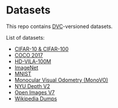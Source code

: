 # Datasets

This repo contains [DVC](https://dvc.org/)-versioned datasets.

List of datasets:

- [CIFAR-10 & CIFAR-100](./cifar/README.md)
- [COCO 2017](./coco/README.md)
- [HD-VILA-100M](./hdvila/README.md)
- [ImageNet](./imagenet/README.md)
- [MNIST](./mnist/README.md)
- [Monocular Visual Odometry (MonoVO)](./mono-vo/README.md)
- [NYU Depth V2](./nyu-depth-v2/README.md)
- [Open Images V7](./open-images-v7/README.md)
- [Wikipedia Dumps](./wikipedia/README.md)
